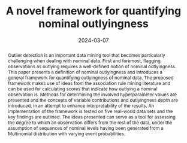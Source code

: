 ---
title: "A novel framework for quantifying nominal outlyingness"
collection: publications
category: preprints
permalink: /publication/costa2024_nominal
abstract: 'Outlier detection is an important data mining tool that becomes particularly challenging when dealing with nominal data. First and foremost, flagging observations as outlying requires a well-defined notion of nominal outlyingness. This paper presents a definition of nominal outlyingness and introduces a general framework for quantifying outlyingness of nominal data. The proposed framework makes use of ideas from the association rule mining literature and can be used for calculating scores that indicate how outlying a nominal observation is. Methods for determining the involved hyperparameter values are presented and the concepts of variable contributions and outlyingness depth are introduced, in an attempt to enhance interpretability of the results. An implementation of the framework is tested on five real-world data sets and the key findings are outlined. The ideas presented can serve as a tool for assessing the degree to which an observation differs from the rest of the data, under the assumption of sequences of nominal levels having been generated from a Multinomial distribution with varying event probabilities.'  # Abstract
date: 2024-03-07
venue: 'Under review, Data Mining and Knowledge Discovery'
abbr: "Outlier Detection"
#slidesurl: 'http://academicpages.github.io/files/slides1.pdf'
paperurl: 'https://arxiv.org/pdf/2408.07463'  # Link to PDF
citation: '@misc{costa2024nominalouts,
 title={A novel framework for quantifying nominal outlyingness}, 
 author={Efthymios Costa and Ioanna Papatsouma},
 year={2024},
 eprint={2408.07463},
 archivePrefix={arXiv},
 primaryClass={stat.ME},
 howpublished = {arXiv preprint},
 url = {https://arxiv.org/abs/2408.07463}'  # BibTeX Citation
authors: "<u>Efthymios Costa</u>, and Ioanna Papatsouma"  # You can add this if not yet defined
---